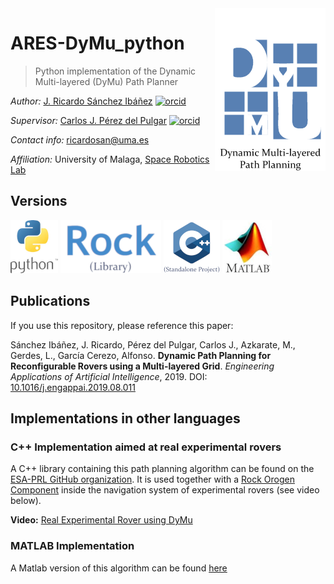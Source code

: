 <img src="docs/media/DyMuLogo.png" align="right" />

# ARES-DyMu_python
>Python implementation of the Dynamic Multi-layered (DyMu) Path Planner

*Author:* [J. Ricardo Sánchez Ibáñez](https://github.com/JRicardoSan) [![orcid](https://orcid.org/sites/default/files/images/orcid_16x16.png)](https://orcid.org/0000-0002-5130-3808)

*Supervisor:* [Carlos J. Pérez del Pulgar](https://github.com/carlibiri) [![orcid](https://orcid.org/sites/default/files/images/orcid_16x16.png)](https://orcid.org/0000-0001-5819-8310)

*Contact info:* ricardosan@uma.es

*Affiliation:* University of Malaga, [Space Robotics Lab](https://www.uma.es/robotics-and-mechatronics/info/107542/robotica-espacial/)

## Versions

[![pythonlogo](https://github.com/spaceuma/ARES-DyMu_python/blob/master/docs/media/PythonLogo.jpg)](https://github.com/esa-prl/planning-path_planning)
[![rocklogo](https://github.com/spaceuma/ARES-DyMu_python/blob/master/docs/media/RockLogoLib.png)](https://github.com/esa-prl/planning-path_planning)
[![cpluslogo](https://github.com/spaceuma/ARES-DyMu_python/blob/master/docs/media/CPlusPlusLogo.png)](https://github.com/esa-prl/planning-path_planning)
[![matlablogo](https://github.com/spaceuma/ARES-DyMu_python/blob/master/docs/media/MatlabLogo.jpg)](https://github.com/esa-prl/planning-path_planning)

## Publications

If you use this repository, please reference this paper:

Sánchez Ibáñez, J. Ricardo, Pérez del Pulgar, Carlos J., Azkarate, M., Gerdes, L., García Cerezo, Alfonso. **Dynamic Path Planning for Reconfigurable Rovers using a Multi-layered Grid**. *Engineering Applications of Artificial Intelligence*, 2019. DOI: [10.1016/j.engappai.2019.08.011](https://doi.org/10.1016/j.engappai.2019.08.011)


## Implementations in other languages

### C++ Implementation aimed at real experimental rovers

A C++ library containing this path planning algorithm can be found on the [ESA-PRL GitHub organization](https://github.com/esa-prl/planning-path_planning). It is used together with a [Rock Orogen Component](https://github.com/esa-prl/planning-orogen-path_planning) inside the navigation system of experimental rovers (see video below).

**Video:** [Real Experimental Rover using DyMu](https://youtu.be/X4mihNTEVGw)

### MATLAB Implementation

A Matlab version of this algorithm can be found [here](https://github.com/spaceuma/ARES-DyMu_matlab)
